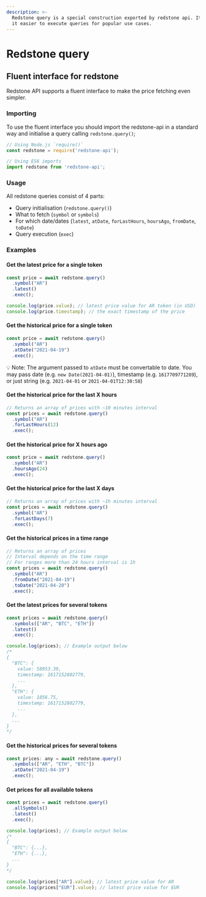 ```yaml
---
description: >-
  Redstone query is a special construction exported by redstone api. It makes
  it easier to execute queries for popular use cases.
---
```


# Redstone query

## Fluent interface for redstone

Redstone API supports a fluent interface to make the price fetching even simpler.

### Importing

To use the fluent interface you should import the redstone-api in a standard way and initialise a query calling `redstone.query()`;

```javascript
// Using Node.js `require()`
const redstone = require('redstone-api');

// Using ES6 imports
import redstone from 'redstone-api';
```

### Usage

All redstone queries consist of 4 parts:

* Query initialisation \(`redstone.query()`\)
* What to fetch \(`symbol` or `symbols`\)
* For which date/dates \(`latest`, `atDate`, `forLastHours`, `hoursAgo`, `fromDate`, `toDate`\)
* Query execution \(`exec`\)

### Examples

#### Get the latest price for a single token

```javascript
const price = await redstone.query()
  .symbol("AR")
  .latest()
  .exec();

console.log(price.value); // latest price value for AR token (in USD)
console.log(price.timestamp); // the exact timestamp of the price
```

#### Get the historical price for a single token

```javascript
const price = await redstone.query()
  .symbol("AR")
  .atDate("2021-04-19")
  .exec();
```

💡 Note: The argument passed to `atDate` must be convertable to date. You may pass date \(e.g. `new Date(2021-04-01)`\), timestamp \(e.g. `1617709771289`\), or just string \(e.g. `2021-04-01` or `2021-04-01T12:30:58`\)

#### Get the historical price for the last X hours

```javascript
// Returns an array of prices with ~10 minutes interval
const prices = await redstone.query()
  .symbol("AR")
  .forLastHours(12)
  .exec();
```

#### Get the historical price for X hours ago

```javascript
const price = await redstone.query()
  .symbol("AR")
  .hoursAgo(24)
  .exec();
```

#### Get the historical price for the last X days

```javascript
// Returns an array of prices with ~1h minutes interval
const prices = await redstone.query()
  .symbol("AR")
  .forLastDays(7)
  .exec();
```

#### Get the historical prices in a time range

```javascript
// Returns an array of prices
// Interval depends on the time range
// For ranges more than 24 hours interval is 1h
const prices = await redstone.query()
  .symbol("AR")
  .fromDate("2021-04-19")
  .toDate("2021-04-20")
  .exec();
```

#### Get the latest prices for several tokens

```javascript
const prices = await redstone.query()
  .symbols(["AR", "BTC", "ETH"])
  .latest()
  .exec();

console.log(prices); // Example output below
/*
{
  "BTC": {
    value: 58953.39,
    timestamp: 1617152802779,
    ...
  },
  "ETH": {
    value: 1856.75,
    timestamp: 1617152802779,
    ...
  },
  ...
}
*/
```

#### Get the historical prices for several tokens

```javascript
const prices: any = await redstone.query()
  .symbols(["AR", "ETH", "BTC"])
  .atDate("2021-04-19")
  .exec();
```

#### Get prices for all available tokens

```javascript
const prices = await redstone.query()
  .allSymbols()
  .latest()
  .exec();

console.log(prices); // Example output below
/*
{
  "BTC": {...},
  "ETH": {...},
  ...
}
*/

console.log(prices["AR"].value); // latest price value for AR
console.log(prices["EUR"].value); // latest price value for EUR
```

